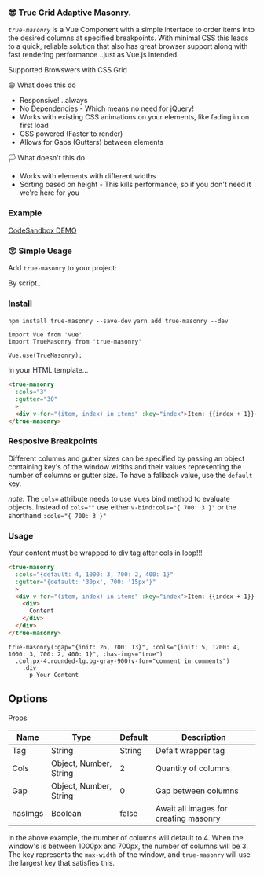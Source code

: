 
### 😎 True Grid Adaptive Masonry.


*`true-masonry`* Is a Vue Component with a simple interface to order items into the desired columns at specified breakpoints. With minimal CSS this leads to a quick, reliable solution that also has great browser support along with fast rendering performance ..just as Vue.js intended.

Supported Browswers with CSS Grid


😄 What does this do
- Responsive! ..always
- No Dependencies - Which means no need for jQuery!
- Works with existing CSS animations on your elements, like fading in on first load
- CSS powered (Faster to render)
- Allows for Gaps (Gutters) between elements

🏳️ What doesn't this do
- Works with elements with different widths
- Sorting based on height - This kills performance, so if you don't need it we're here for you

### Example
[CodeSandbox DEMO](https://codesandbox.io/s/truemasonry-zs8zr)

### 😲 Simple Usage

Add `true-masonry` to your project:

By script..

### Install
`npm install true-masonry --save-dev` 
`yarn add true-masonry --dev`

```JS
import Vue from 'vue'
import TrueMasonry from 'true-masonry'

Vue.use(TrueMasonry);
```

In your HTML template...
```HTML
<true-masonry
  :cols="3"
  :gutter="30"
  >
  <div v-for="(item, index) in items" :key="index">Item: {{index + 1}}</div>
</true-masonry>


```

### Resposive Breakpoints

Different columns and gutter sizes can be specified by passing an object containing key's of the window widths and their values representing the number of columns or gutter size. To have a fallback value, use the `default` key.

_note:_ The `cols=` attribute needs to use Vues bind method to evaluate objects. Instead of `cols=""` use either `v-bind:cols="{ 700: 3 }"` or the shorthand `:cols="{ 700: 3 }"`

### Usage
Your content must be wrapped to div tag after cols in loop!!!

```HTML
<true-masonry
  :cols="{default: 4, 1000: 3, 700: 2, 400: 1}"
  :gutter="{default: '30px', 700: '15px'}"
  >
  <div v-for="(item, index) in items" :key="index">Item: {{index + 1}}
    <div>
      Content
    </div>
  </div>
</true-masonry>
```
```PUG
true-masonry(:gap="{init: 26, 700: 13}", :cols="{init: 5, 1200: 4, 1000: 3, 700: 2, 400: 1}", :has-imgs="true")
  .col.px-4.rounded-lg.bg-gray-900(v-for="comment in comments")
    .div
      p Your Content
```

## Options

Props
<table>
  <thead>
    <tr>
      <th>Name</th>
      <th>Type</th>
      <th>Default</th>
      <th>Description</th>
    </tr>
  </thead>
  <tbody>
    <tr>
      <td>Tag</td>
      <td>String</td>
      <td>String</td>
      <td>Defalt wrapper tag</td>
    </tr>
    <tr>
      <td>Cols</td>
      <td>Object, Number, String</td>
      <td>2</td>
      <td>Quantity of columns</td>
    </tr>
    <tr>
      <td>Gap</td>
      <td>Object, Number, String</td>
      <td>0</td>
      <td>Gap between columns</td>
    </tr>
    <tr>
      <td>hasImgs</td>
      <td>Boolean</td>
      <td>false</td>
      <td>Await all images for creating masonry</td>
    </tr>
  </tbody>
</table>

In the above example, the number of columns will default to 4. When the window's is between 1000px and 700px, the number of columns will be 3. The key represents the `max-width` of the window, and `true-masonry` will use the largest key that satisfies this.
